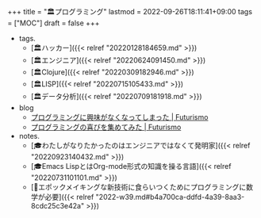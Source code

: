 +++
title = "🏛プログラミング"
lastmod = 2022-09-26T18:11:41+09:00
tags = ["MOC"]
draft = false
+++

-   tags.
    -   [🏛ハッカー]({{< relref "20220128184659.md" >}})
    -   [🏛エンジニア]({{< relref "20220624091450.md" >}})
    -   [🏛Clojure]({{< relref "20220309182946.md" >}})
    -   [🏛LISP]({{< relref "20220715105433.md" >}})
    -   [🏛データ分析]({{< relref "20220709181918.md" >}})
-   blog
    -   [プログラミングに興味がなくなってしまった | Futurismo](https://futurismo.biz/archives/5439/)
    -   [プログラミングの喜びを集めてみた | Futurismo](https://futurismo.biz/archives/4739/)
-   notes.
    -   [🎓わたしがなりたかったのはエンジニアではなくて発明家]({{< relref "20220923140432.md" >}})
    -   [🎓Emacs LispとはOrg-mode形式の知識を操る言語]({{< relref "20220731101101.md" >}})
    -   [💭エポックメイキングな新技術に食らいつくためにプログラミングに数学が必要]({{< relref "2022-w39.md#b4a700ca-ddfd-4a39-8aa3-8cdc25c3e42a" >}})
